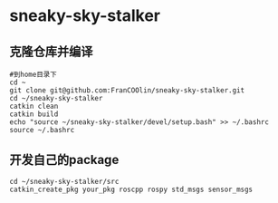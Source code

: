 # sneaky-sky-stalker
## 克隆仓库并编译
```shell
#到home目录下
cd ~
git clone git@github.com:FranCOOlin/sneaky-sky-stalker.git
cd ~/sneaky-sky-stalker
catkin clean
catkin build
echo "source ~/sneaky-sky-stalker/devel/setup.bash" >> ~/.bashrc
source ~/.bashrc

```
## 开发自己的package
```shell
cd ~/sneaky-sky-stalker/src
catkin_create_pkg your_pkg roscpp rospy std_msgs sensor_msgs
```
